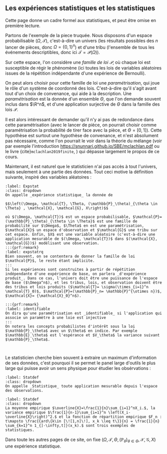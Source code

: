 ## Les expériences statistiques et les statistiques

$\newcommand{\R}{\mathbb{R}}$


Cette page donne un cadre formel aux statistiques, et peut être omise en première lecture.

Partons de l'exemple de la piece truquée. Nous disposons d'un espace probabilisable $(\Omega, \mathcal{T})$, c'est-à-dire un univers (les résultats possibles des $n$ lancer de pièces, donc $\Omega=\{0,1\}^n$) et d'une tribu (l'ensemble de tous les événements descriptibles, donc ici $\mathcal{T}=\mathcal{P}(\Omega)$).


Sur cette espace, l'on considère une _famille de loi $\mathcal{P}$_, où chaque loi est susceptible de régir le phénomène (ici toutes les lois de variables aléatoires issues de la répétition indépendante d'une expérience de Bernoulli).

On peut alors choisir pour cette famille de loi une _paramétrisation_, qui joue le rôle d'un système de coordonné des lois. C'est-à-dire qu'il s'agit avant tout d'un choix de convenance, qui aide à la description. Une _paramétrisation_ est la donnée d'un ensemble $\Theta$, que l'on demande souvent inclus dans $\R^n$, et  d'une application surjective de $\Theta$ dans la famille des lois $\mathcal{P}$.

Il est alors intéressant de demander qu'il n'y ai pas de redondance dans cette paramétrisation (avec le lancer de pièce, on pourrait choisir comme paramétrisation la probabilité de tirer face avec la pièce, et $\Theta=[0,1]$). Cette hypothèse est surtout une hypothèse de convenance, et n'est absolument pas nécessaire, comme l'on pourrait le voir dans la théorie du mélange (voir par exemple l'introduction <a href="https://snunnari.github.io/SBE/mclachlan.pdf">https://snunnari.github.io/SBE/mclachlan.pdf</a> ou le livre {cite}`mclachlan2019finite`, ) qui dépasse largement le propos de ce cours. 


Maintenant, il est naturel que le statisticien n'ai pas accès à tout l'univers, mais seulement à une partie des données. Tout ceci motive la définition suivante, inspiré des variables aléatoires :
```{prf:definition} Expérience statistique
:label: Expstat
:class: dropdown
On appelle _expérience statistique_ la donnée de 

$$\left(\Omega, \mathcal{T}, \Theta, (\mathbb{P}_\theta)_{\theta \in \Theta} , \mathcal{X}, \mathcal{G}, X\right)$$

où $(\Omega, \mathcal{T})$ est un espace probabilisable, $\mathcal{P}=(\mathbb{P}_\theta)_{\theta \in \Theta}$ est une famille de probabilité sur $\Omega$, $\Theta$ en est une paramétrisation, $\mathcal{X}$ un espace d'observation et $\mathcal{G}$ une tribu sur cet espace. Enfin, $X$ est une variable aléatoire (c'est-à-dire une application mesurable de $(\Omega, \mathcal{T})$ dans $(\mathcal{X}, \mathcal{G})$) modélisant une observation.
:::{prf:remark}
:label: expstatrq
Bien souvent, on se contentera de donner la famille de loi $\mathcal{P}$, le reste étant implicite.
:::
Si les expériences sont construites à partir de répétition indépendante d'une expérience de base, on parlera _d'expérience produit_. Dans ce cas, l'univers doit être une puissance de l'espace de base ($\Omega^n$), et les tribus, lois, et observation doivent être des tribus et lois produits ($\mathcal{T}= \sigma(\times_{i=1}^n \mathcal{T}_0)$, $\mathcal{P}=(\mathbb{P}_n= \mathbb{P}^{\otimes n})$, $\mathcal{X}= {\mathcal{X}_0}^n$).

:::{prf:remark}
:label: identifiable
On dira qu'une paramétrisation est _identifiable_ si l'application qui associe un paramètre à une loie est injective
:::
On notera les concepts probabilistes d'intérêt sous la loi $\mathbb{P}_\theta$ avec un $\theta$ en indice. Par exemple $\mathbb{E}_\theta$ est l'espérance et $V_\theta$ la variance suivant $\mathbb{P}_\theta$.



```





Le statisticien cherche bien souvent à extraire un maximum d'information de ses données, c'est pourquoi il se permet le panel large d'outils le plus large qui puisse avoir un sens physique pour étudier les obsérvations :


```{prf:definition} Statistiques
:label: Statdef
:class: dropdown
On appelle _Statistique_ toute application mesurable depuis l'espace des observations.
```

```{prf:example} 
:label: Statdef
:class: dropdown
La moyenne empirique $\overline{X}=\frac{1}{n}\sum_{i=1}^nX_i.$, la variance empirique $\frac{1}{n-1}\sum_{i=1}^n \left(X_i-\overline{X}\right)^2.$ et la fonction de répartition empirique $F_n : t\mapsto \frac{Card\{k\in [\![1,n]\!], x_k \leq t\}}{n} = \frac{1}{n} \sum_{k=1}^n 1_{]-\infty,t]}(x_k).$ sont trois exemples de statistiques.

```

Dans toute les autres pages de ce site, on fixe $(\Omega, \mathcal{T}, \Theta, (\mathbb{P}_\theta)_{\theta \in \Theta} , \mathcal{X}, \mathcal{G}, X)$ une expérience statistique.